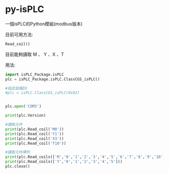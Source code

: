 # py-isPLC
一個isPLC的Python模組(modbus版本)

目前可用方法:

```python
Read_coil()
```
目前能夠讀取 M 、 Y 、X 、T

用法:
```python
import isPLC_Package.isPLC
plc = isPLC_Package.isPLC.ClassCGS_isPLC()

#指定設備ID
#plc = isPLC.ClassCGS_isPLC(0x02)


plc.open('COM3')

print(plc.Version)

#讀取元件
print(plc.Read_coil('M0'))
print(plc.Read_coil('Y1'))
print(plc.Read_coil('X3'))
print(plc.Read_coil('T10'))

#讀取元件陣列
print(plc.Read_coils(['M','0','1','2','3','4','5','6','7','8','9','10','11','12']))
print(plc.Read_coils(['Y','0','1','2','3','4','5']))
plc.close()
```
